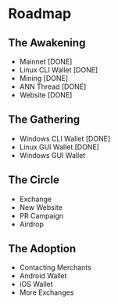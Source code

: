 # Roadmap
## The Awakening
* Mainnet [DONE]
* Linux CLI Wallet [DONE]
* Mining [DONE]
* ANN Thread [DONE]
* Website [DONE]

## The Gathering
* Windows CLI Wallet [DONE]
* Linux GUI Wallet [DONE]
* Windows GUI Wallet

## The Circle
* Exchange
* New Website
* PR Campaign
* Airdrop

## The Adoption
* Contacting Merchants
* Android Wallet
* iOS Wallet
* More Exchanges
